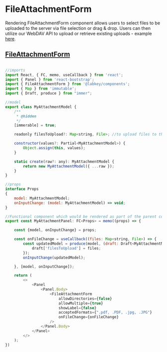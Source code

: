 # FileAttachmentForm

Rendering FileAttachmentForm component allows users to select files to be uploaded to the server
via file selection or drag & drop.
Users can then utilize our WebDAV API to upload or retrieve existing uploads -
example [here](./webdav.md).

## [FileAttachmentForm](../src/public/files/FileAttachmentForm.tsx#L71)
```js

//imports
import React, { FC, memo, useCallback } from 'react';
import { Panel } from 'react-bootstrap';
import { FileAttachmentForm } from '@labkey/components';
import { Map } from 'immutable';
import { Draft, produce } from "immer";

//model
export class MyAttachmentModel {
    /**
     * @hidden
     */
    [immerable] = true;

    readonly filesToUpload?: Map<string, File>; //to upload files to the server

    constructor(values?: Partial<MyAttachmentModel>) {
        Object.assign(this, values);
    }

    static create(raw?: any): MyAttachmentModel {
        return new MyAttachmentModel({ ...raw });
    }
}

//props
interface Props
{
    model: MyAttachmentModel;
    onInputChange: (model: MyAttachmentModel) => void;
}

//Functional component which would be rendered as part of the parent component
export const MyAttachmentPanel: FC<Props> = memo((props) => {

    const {model, onInputChange} = props;

    const onFileChange = useCallback((files: Map<string, File>) => {
        const updatedModel = produce(model, (draft: Draft<MyAttachmentModel>) => {
            draft['filesToUpload'] = files;
        });
        onInputChange(updatedModel);

    }, [model, onInputChange]);

    return (
        <>
            <Panel
                <Panel.Body>
                    <FileAttachmentForm
                        allowDirectories={false}
                        allowMultiple={true}
                        showLabel={false}
                        acceptedFormats={".pdf, .PDF, .jpg, .JPG"}
                        onFileChange={onFileChange}
                    />
                </Panel.Body>
            </Panel>
        </>
    );
})
